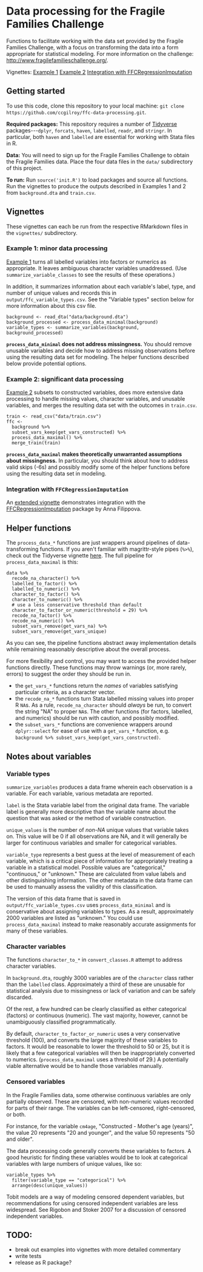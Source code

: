 # Data processing for the Fragile Families Challenge

Functions to facilitate working with the data set provided by the Fragile Families Challenge, with a focus on transforming the data into a form appropriate for statistical modeling. For more information on the challenge: http://www.fragilefamilieschallenge.org/.

Vignettes: [Example 1](https://ccgilroy.github.io/ffc-data-processing/vignettes/example1.html) [Example 2](https://ccgilroy.github.io/ffc-data-processing/vignettes/example2.html) [Integration with FFCRegressionImputation](https://ccgilroy.github.io/ffc-data-processing/vignettes/integration.html)

## Getting started

To use this code, clone this repository to your local machine: `git clone https://github.com/ccgilroy/ffc-data-processing.git`.

**Required packages:** This repository requires a number of [Tidyverse](http://tidyverse.org/) packages---`dplyr`, `forcats`, `haven`, `labelled`, `readr`, and `stringr`. In particular, both `haven` and `labelled` are essential for working with Stata files in R.

**Data:** You will need to sign up for the Fragile Families Challenge to obtain the Fragile Families data. Place the four data files in the `data/` subdirectory of this project.

**To run:** Run `source('init.R')` to load packages and source all functions. Run the vignettes to produce the outputs described in Examples 1 and 2 from `background.dta` and `train.csv`.

## Vignettes

These vignettes can each be run from the respective RMarkdown files in the `vignettes/` subdirectory.

### Example 1: minor data processing

[Example 1](https://ccgilroy.github.io/ffc-data-processing/vignettes/example1.html) turns all labelled variables into factors or numerics as appropriate. It leaves ambiguous character variables unaddressed. (Use `summarize_variable_classes` to see the results of these operations.)

In addition, it summarizes information about each variable's label, type, and number of unique values and records this in `output/ffc_variable_types.csv`. See the "Variable types" section below for more information about this csv file.

```
background <- read_dta("data/background.dta")
background_processed <- process_data_minimal(background)
variable_types <- summarize_variables(background, background_processed)
```

**`process_data_minimal` does not address missingness.** You should remove unusable variables and decide how to address missing observations before using the resulting data set for modeling. The helper functions described below provide potential options.

### Example 2: significant data processing

[Example 2](https://ccgilroy.github.io/ffc-data-processing/vignettes/example2.html) subsets to constructed variables, does more extensive data processing to handle missing values, character variables, and unusable variables, and merges the resulting data set with the outcomes in `train.csv`.

```
train <- read_csv("data/train.csv")
ffc <-
  background %>%
  subset_vars_keep(get_vars_constructed) %>%
  process_data_maximal() %>%
  merge_train(train)
```

**`process_data_maximal` makes theoretically unwarranted assumptions about missingness.** In particular, you should think about how to address valid skips (-6s) and possibly modify some of the helper functions before using the resulting data set in modeling.

### Integration with `FFCRegressionImputation`

An [extended vignette](https://ccgilroy.github.io/ffc-data-processing/vignettes/integration.html) demonstrates integration with the [FFCRegressionImputation](https://github.com/annafil/FFCRegressionImputation) package by Anna Filippova.

## Helper functions

The `process_data_*` functions are just wrappers around pipelines of data-transforming functions. If you aren't familiar with magrittr-style pipes (`%>%`), check out the Tidyverse vignette [here](http://magrittr.tidyverse.org/). The full pipeline for `process_data_maximal` is this:

```{r}
data %>%
  recode_na_character() %>%
  labelled_to_factor() %>%
  labelled_to_numeric() %>%
  character_to_factor() %>%
  character_to_numeric() %>%
  # use a less conservative threshold than default
  character_to_factor_or_numeric(threshold = 29) %>%
  recode_na_factor() %>%
  recode_na_numeric() %>%
  subset_vars_remove(get_vars_na) %>%
  subset_vars_remove(get_vars_unique)
```

As you can see, the pipeline functions abstract away implementation details while remaining reasonably descriptive about the overall process.

For more flexibility and control, you may want to access the provided helper functions directly. These functions may throw warnings (or, more rarely, errors) to suggest the order they should be run in.

- the `get_vars_*` functions return the *names* of variables satisfying particular criteria, as a character vector.
- the `recode_na_*` functions turn Stata labelled missing values into proper R `NA`s. As a rule, `recode_na_character` should *always* be run, to convert the string "NA" to proper `NA`s. The other functions (for factors, labelled, and numerics) should be run with caution, and possibly modified.
- the `subset_vars_*` functions are convenience wrappers around `dplyr::select` for ease of use with a `get_vars_*` function, e.g. `background %>% subset_vars_keep(get_vars_constructed)`.

## Notes about variables

### Variable types

`summarize_variables` produces a data frame wherein each observation is a variable. For each variable, various metadata are reported.

`label` is the Stata variable label from the original data frame. The variable label is generally more descriptive than the variable name about the question that was asked or the method of variable construction.

`unique_values` is the number of *non-NA* unique values that variable takes on. This value will be 0 if all observations are NA, and it will generally be larger for continuous variables and smaller for categorical variables.

`variable_type` represents a best guess at the level of measurement of each variable, which is a critical piece of information for appropriately treating a variable in a statistical model. Possible values are "categorical," "continuous," or "unknown." These are calculated from value labels and other distinguishing information. The other metadata in the data frame can be used to manually assess the validity of this classification.

The version of this data frame that is saved in `output/ffc_variable_types.csv` uses `process_data_minimal` and is conservative about assigning variables to types. As a result, approximately 2000 variables are listed as "unknown." You could use `process_data_maximal` instead to make reasonably accurate assignments for many of these variables.

### Character variables

The functions `character_to_*` in `convert_classes.R` attempt to address character variables.

In `background.dta`, roughly 3000 variables are of the `character` class rather than the `labelled` class. Approximately a third of these are unusable for statistical analysis due to missingness or lack of variation and can be safely discarded.

Of the rest, a few hundred can be clearly classified as either categorical (factors) or continuous (numeric). The vast majority, however, cannot be unambiguously classified programmatically.

By default, `character_to_factor_or_numeric` uses a very conservative threshold (100), and converts the large majority of these variables to factors. It would be reasonable to lower the threshold to 50 or 25, but it is likely that a few categorical variables will then be inappropriately converted to numerics. (`process_data_maximal` uses a threshold of 29.) A potentially viable alternative would be to handle those variables manually.

### Censored variables

In the Fragile Families data, some otherwise continuous variables are only partially observed. These are censored, with non-numeric values recorded for parts of their range. The variables can be left-censored, right-censored, or both.

For instance, for the variable `cm4age`, "Constructed - Mother's age (years)", the value 20 represents "20 and younger", and the value 50 represents "50 and older".

The data processing code generally converts these variables to factors. A good heuristic for finding these variables would be to look at categorical variables with large numbers of unique values, like so:

```{r}
variable_types %>%
  filter(variable_type == "categorical") %>%
  arrange(desc(unique_values))
```

Tobit models are a way of modeling censored dependent variables, but recommendations for using censored independent variables are less widespread. See Rigobon and Stoker 2007 for a discussion of censored independent variables.

## TODO:

- break out examples into vignettes with more detailed commentary
- write tests
- release as R package?
